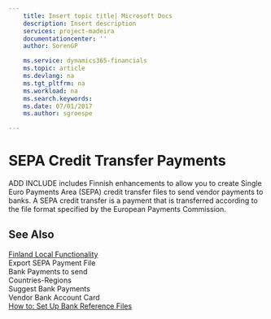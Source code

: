```yaml
---
    title: Insert topic title| Microsoft Docs
    description: Insert description
    services: project-madeira
    documentationcenter: ''
    author: SorenGP

    ms.service: dynamics365-financials
    ms.topic: article
    ms.devlang: na
    ms.tgt_pltfrm: na
    ms.workload: na
    ms.search.keywords:
    ms.date: 07/01/2017
    ms.author: sgroespe

---
```

# SEPA Credit Transfer Payments
ADD INCLUDE<!--[!INCLUDE[nav_current_short](../../includes/nav_current_short_md.md)]--> includes Finnish enhancements to allow you to create Single Euro Payments Area \(SEPA\) credit transfer files to send vendor payments to banks. A SEPA credit transfer is a payment that is transferred according to the file format specified by the European Payments Commission.  
  
## See Also  
 [Finland Local Functionality](../finland-local-functionality.md)   
 Export SEPA Payment File   
 Bank Payments to send   
 Countries-Regions   
 Suggest Bank Payments   
 Vendor Bank Account Card   
 [How to: Set Up Bank Reference Files](../how-to-set-up-bank-reference-files.md)